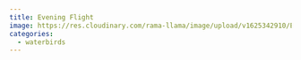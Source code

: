 ```yaml
---
title: Evening Flight
image: https://res.cloudinary.com/rama-llama/image/upload/v1625342910/Evening_Flight_psmmqt.jpg
categories:
  - waterbirds
---
```

